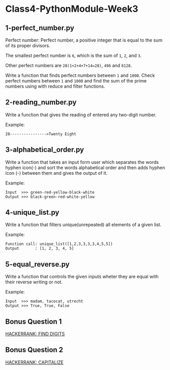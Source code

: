# Class4-PythonModule-Week3
## 1-perfect_number.py
Perfect number: Perfect number, a positive integer that is equal to the sum of its proper divisors.

The smallest perfect number is `6`, which is the sum of `1`, `2`, and `3`. 

Other perfect numbers are `28(1+2+4+7+14=28)`, `496` and `8128`.

Write a function that finds perfect numbers between `1` and `1000`.
Check perfect numbers between `1` and `1000` and find the sum of the prime numbers using with reduce and filter functions. <br />

## 2-reading_number.py
Write a function that gives the reading of entered any two-digit number.

Example:
```
28---------------->Twenty Eight
```

## 3-alphabetical_order.py
Write a function that takes an input form user which separates the words hyphen icon(-)
and sort the words alphabetical order and then adds hyphen icon (-) between them and gives the output of it.

Example:
```
Input  >>> green-red-yellow-black-white
Output >>> black-green-red-white-yellow 
```

## 4-unique_list.py
Write a function that filters unique(unrepeated) all elements of a given list.

Example:
```
Function call: unique_list([1,2,3,3,3,3,4,5,5])
Output       : [1, 2, 3, 4, 5]
```
## 5-equal_reverse.py
Write a function that controls the given inputs wheter they are equal with their reverse writing or not.

Example:
```
Input  >>> madam, tacocat, utrecht 
Output >>> True, True, False
```
## Bonus Question 1
[HACKERRANK: FIND DIGITS](https://www.hackerrank.com/challenges/find-digits/problem)

## Bonus Question 2
[HACKERRANK: CAPITALIZE](https://www.hackerrank.com/challenges/capitalize/problem)
